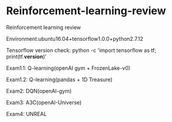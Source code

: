 # Reinforcement-learning-review
Reinforcement learning review

Environment:ubuntu16.04+tensorflow1.0.0+python2.7.12

Tensorflow version check:
python -c 'import tensorflow as tf; print(tf.__version__)' 


Exam1.1: Q-learning(openAI gym + FrozenLake-v0)

Exam1.2: Q-learning(pandas + 1D Treasure)

Exam2: DQN(openAI-gym)

Exam3: A3C(openAI-Universe)

Exam4: UNREAL
